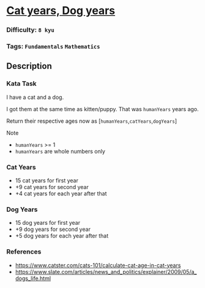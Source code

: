 # [Cat years, Dog years](https://www.codewars.com/kata/5a6663e9fd56cb5ab800008b)

### Difficulty: `8 kyu`

### Tags: `Fundamentals` `Mathematics`

## Description

### Kata Task

I have a cat and a dog.

I got them at the same time as kitten/puppy. That was `humanYears` years ago.

Return their respective ages now as [`humanYears`,`catYears`,`dogYears`]

> [!NOTE]
> - `humanYears` >= 1
> - `humanYears` are whole numbers only

### Cat Years

- 15 cat years for first year
- +9 cat years for second year
- +4 cat years for each year after that

### Dog Years
- 15 dog years for first year
- +9 dog years for second year
- +5 dog years for each year after that


### References

- https://www.catster.com/cats-101/calculate-cat-age-in-cat-years
- https://www.slate.com/articles/news_and_politics/explainer/2009/05/a_dogs_life.html
